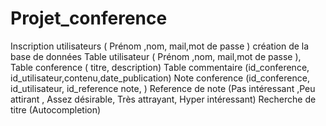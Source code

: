 # Projet_conference
Inscription utilisateurs ( Prénom ,nom, mail,mot de passe )
création de la base de données
Table utilisateur ( Prénom ,nom, mail,mot de passe ),
Table conference ( titre, description)
Table commentaire (id_conference, id_utilisateur,contenu,date_publication)
Note conference (id_conference, id_utilisateur, id_reference note, )
Reference de note (Pas intéressant ,Peu attirant , Assez désirable, Très attrayant, Hyper intéressant)
Recherche de titre (Autocompletion)

